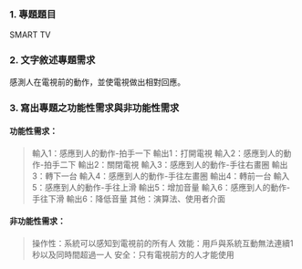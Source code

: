 ### 1.	專題題目
SMART TV
### 2.	文字敘述專題需求
感測人在電視前的動作，並使電視做出相對回應。
### 3.	寫出專題之功能性需求與非功能性需求
#### 功能性需求： 
>輸入1：感應到人的動作-拍手一下 
>輸出1：打開電視 
>輸入2：感應到人的動作-拍手二下 
>輸出2：關閉電視 
>輸入3：感應到人的動作-手往右畫圈 
>輸出3：轉下一台 
>輸入4：感應到人的動作-手往左畫圈 
>輸出4：轉前一台 
>輸入5：感應到人的動作-手往上滑 
>輸出5：增加音量 
>輸入6：感應到人的動作-手往下滑 
>輸出6：降低音量 
>其他：演算法、使用者介面 
#### 非功能性需求： 
>操作性：系統可以感知到電視前的所有人 
>效能：用戶與系統互動無法連續1秒以及同時間超過一人 
>安全：只有電視前方的人才能使用

